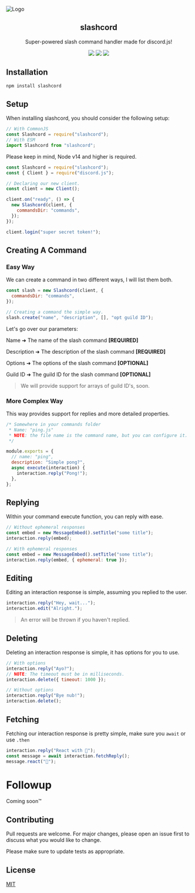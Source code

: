 ![Logo](https://cdn.discordapp.com/attachments/857360403150274630/860302967278272522/Untitled.png)

<div align="center">
    <h2>slashcord</h2>
    <p>Super-powered slash command handler made for discord.js!</p>
    <img src="https://forthebadge.com/images/badges/made-with-typescript.svg" />
    <img src="https://forthebadge.com/images/badges/built-by-developers.svg" />
    <img src="https://forthebadge.com/images/badges/60-percent-of-the-time-works-every-time.svg">
  </a>
</div>

## Installation

```bash
npm install slashcord
```

## Setup

When installing slashcord, you should consider the following setup:

```js
// With CommonJS
const Slashcord = require("slashcord");
// With ESM
import Slashcord from "slashcord";
```

Please keep in mind, Node v14 and higher is required.

```js
const Slashcord = require("slashcord");
const { Client } = require("discord.js");

// Declaring our new client.
const client = new Client();

client.on("ready", () => {
  new Slashcord(client, {
    commandsDir: "commands",
  });
});

client.login("super secret token!");
```

## Creating A Command

### Easy Way

We can create a command in two different ways, I will list them both.

```js
const slash = new Slashcord(client, {
  commandsDir: "commands",
});

// Creating a command the simple way.
slash.create("name", "description", [], "opt guild ID");
```

Let's go over our parameters:

Name ➜ The name of the slash command **[REQUIRED]**

Description ➜ The description of the slash command **[REQUIRED]**

Options ➜ The options of the slash command **[OPTIONAL]**

Guild ID ➜ The guild ID for the slash command **[OPTIONAL]**

> We will provide support for arrays of guild ID's, soon.

### More Complex Way

This way provides support for replies and more detailed properties.

```js
/* Somewhere in your commands folder
 * Name: "ping.js"
 * NOTE: the file name is the command name, but you can configure it.
 */

module.exports = {
  // name: "ping",
  description: "Simple pong?",
  async execute(interaction) {
    interaction.reply("Pong!");
  },
};
```

## Replying

Within your command execute function, you can reply with ease.

```js
// Without ephemeral responses
const embed = new MessageEmbed().setTitle("some title");
interaction.reply(embed);

// With ephemeral responses
const embed = new MessageEmbed().setTitle("some title");
interaction.reply(embed, { ephemeral: true });
```

## Editing

Editing an interaction response is simple, assuming you replied to the user.

```js
interaction.reply("Hey, wait...");
interaction.edit("Alright.");
```

> An error will be thrown if you haven't replied.

## Deleting

Deleting an interaction response is simple, it has options for you to use.

```js
// With options
interaction.reply("Ayo?");
// NOTE: The timeout must be in milliseconds.
interaction.delete({ timeout: 1000 });

// Without options
interaction.reply("Bye nub!");
interaction.delete();
```

## Fetching

Fetching our interaction response is pretty simple, make sure you `await` or use `.then`

```js
interaction.reply("React with 🍪");
const message = await interaction.fetchReply();
message.react("🍪");
```

# Followup

Coming soon™️

## Contributing

Pull requests are welcome. For major changes, please open an issue first to discuss what you would like to change.

Please make sure to update tests as appropriate.

## License

[MIT](https://choosealicense.com/licenses/mit/)
